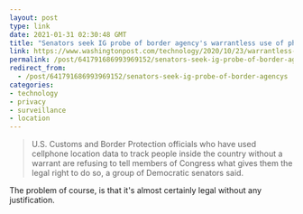 ```yaml
---
layout: post
type: link
date: 2021-01-31 02:30:48 GMT
title: "Senators seek IG probe of border agency's warrantless use of phone location data"
link: https://www.washingtonpost.com/technology/2020/10/23/warrantless-cbp-phone-data-searches/
permalink: /post/641791686993969152/senators-seek-ig-probe-of-border-agencys
redirect_from: 
  - /post/641791686993969152/senators-seek-ig-probe-of-border-agencys
categories:
- technology
- privacy
- surveillance
- location
---
```

<blockquote>U.S. Customs and Border Protection officials who have used cellphone location data to track people inside the country without a warrant are refusing to tell members of Congress what gives them the legal right to do so, a group of Democratic senators said.</blockquote>

<p>The problem of course, is that it's almost certainly legal without any justification.</p>